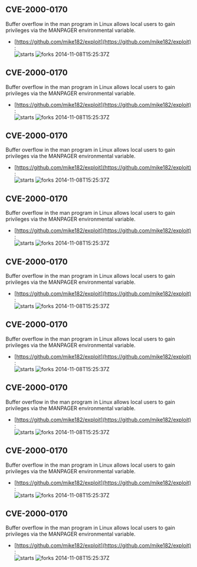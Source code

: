 ## CVE-2000-0170
 Buffer overflow in the man program in Linux allows local users to gain privileges via the MANPAGER environmental variable.

- [https://github.com/mike182/exploit](https://github.com/mike182/exploit) :  
![starts](https://img.shields.io/github/stars/mike182/exploit.svg) 
![forks](https://img.shields.io/github/forks/mike182/exploit.svg) 
2014-11-08T15:25:37Z

## CVE-2000-0170
 Buffer overflow in the man program in Linux allows local users to gain privileges via the MANPAGER environmental variable.

- [https://github.com/mike182/exploit](https://github.com/mike182/exploit) :  
![starts](https://img.shields.io/github/stars/mike182/exploit.svg) 
![forks](https://img.shields.io/github/forks/mike182/exploit.svg) 
2014-11-08T15:25:37Z

## CVE-2000-0170
 Buffer overflow in the man program in Linux allows local users to gain privileges via the MANPAGER environmental variable.

- [https://github.com/mike182/exploit](https://github.com/mike182/exploit) :  
![starts](https://img.shields.io/github/stars/mike182/exploit.svg) 
![forks](https://img.shields.io/github/forks/mike182/exploit.svg) 
2014-11-08T15:25:37Z

## CVE-2000-0170
 Buffer overflow in the man program in Linux allows local users to gain privileges via the MANPAGER environmental variable.

- [https://github.com/mike182/exploit](https://github.com/mike182/exploit) :  
![starts](https://img.shields.io/github/stars/mike182/exploit.svg) 
![forks](https://img.shields.io/github/forks/mike182/exploit.svg) 
2014-11-08T15:25:37Z

## CVE-2000-0170
 Buffer overflow in the man program in Linux allows local users to gain privileges via the MANPAGER environmental variable.

- [https://github.com/mike182/exploit](https://github.com/mike182/exploit) :  
![starts](https://img.shields.io/github/stars/mike182/exploit.svg) 
![forks](https://img.shields.io/github/forks/mike182/exploit.svg) 
2014-11-08T15:25:37Z

## CVE-2000-0170
 Buffer overflow in the man program in Linux allows local users to gain privileges via the MANPAGER environmental variable.

- [https://github.com/mike182/exploit](https://github.com/mike182/exploit) :  
![starts](https://img.shields.io/github/stars/mike182/exploit.svg) 
![forks](https://img.shields.io/github/forks/mike182/exploit.svg) 
2014-11-08T15:25:37Z

## CVE-2000-0170
 Buffer overflow in the man program in Linux allows local users to gain privileges via the MANPAGER environmental variable.

- [https://github.com/mike182/exploit](https://github.com/mike182/exploit) :  
![starts](https://img.shields.io/github/stars/mike182/exploit.svg) 
![forks](https://img.shields.io/github/forks/mike182/exploit.svg) 
2014-11-08T15:25:37Z

## CVE-2000-0170
 Buffer overflow in the man program in Linux allows local users to gain privileges via the MANPAGER environmental variable.

- [https://github.com/mike182/exploit](https://github.com/mike182/exploit) :  
![starts](https://img.shields.io/github/stars/mike182/exploit.svg) 
![forks](https://img.shields.io/github/forks/mike182/exploit.svg) 
2014-11-08T15:25:37Z

## CVE-2000-0170
 Buffer overflow in the man program in Linux allows local users to gain privileges via the MANPAGER environmental variable.

- [https://github.com/mike182/exploit](https://github.com/mike182/exploit) :  
![starts](https://img.shields.io/github/stars/mike182/exploit.svg) 
![forks](https://img.shields.io/github/forks/mike182/exploit.svg) 
2014-11-08T15:25:37Z

